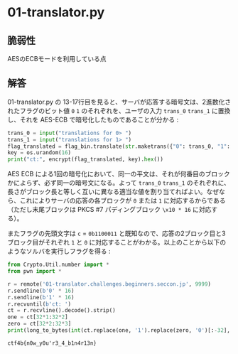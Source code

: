 # 01-translator.py

## 脆弱性

AESのECBモードを利用している点

## 解答

01-translator.py の 13-17行目を見ると、サーバが応答する暗号文は、2進数化されたフラグのビット値 `0` `1` のそれぞれを、ユーザの入力 `trans_0` `trans_1` に置換し、それを AES-ECB で暗号化したものであることが分かる :

```py
trans_0 = input("translations for 0> ")
trans_1 = input("translations for 1> ")
flag_translated = flag_bin.translate(str.maketrans({"0": trans_0, "1": trans_1}))
key = os.urandom(16)
print("ct:", encrypt(flag_translated, key).hex())
```

AES ECB による1回の暗号化において、同一の平文は、それが何番目のブロックかによらず、必ず同一の暗号文になる。よって `trans_0` `trans_1` のそれぞれに、長さがブロック長と等しく互いに異なる適当な値を割り当てればよい。なぜなら、これによりサーバの応答の各ブロックが `0` または `1` に対応するからである（ただし末尾ブロックは PKCS \#7 パディングブロック `\x10 * 16` に対応する）。

またフラグの先頭文字は `c` = `0b1100011` と既知なので、応答の2ブロック目と3ブロック目がそれぞれ `1` と `0` に対応することがわかる。以上のことから以下のようなソルバを実行しフラグを得る :

```py
from Crypto.Util.number import *
from pwn import *

r = remote('01-translator.challenges.beginners.seccon.jp', 9999)
r.sendline(b'0' * 16)
r.sendline(b'1' * 16)
r.recvuntil(b'ct: ')
ct = r.recvline().decode().strip()
one = ct[32*1:32*2]
zero = ct[32*2:32*3]
print(long_to_bytes(int(ct.replace(one, '1').replace(zero, '0')[:-32], 2)))
```

```
ctf4b{n0w_y0u'r3_4_b1n4r13n}
```
